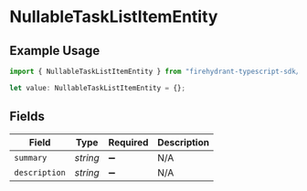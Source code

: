 # NullableTaskListItemEntity

## Example Usage

```typescript
import { NullableTaskListItemEntity } from "firehydrant-typescript-sdk/models/components";

let value: NullableTaskListItemEntity = {};
```

## Fields

| Field              | Type               | Required           | Description        |
| ------------------ | ------------------ | ------------------ | ------------------ |
| `summary`          | *string*           | :heavy_minus_sign: | N/A                |
| `description`      | *string*           | :heavy_minus_sign: | N/A                |